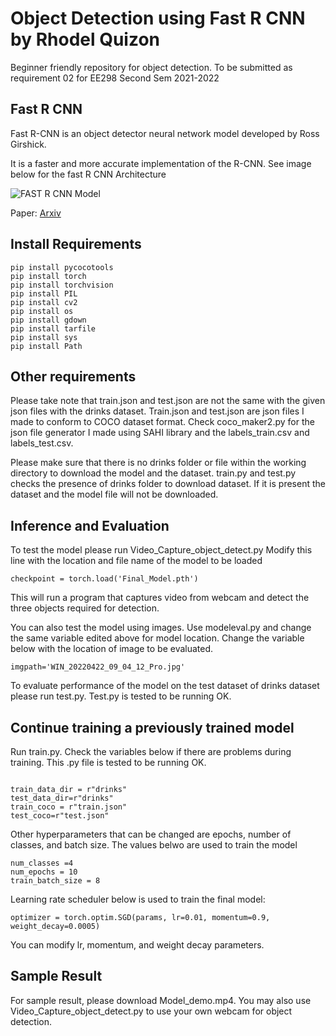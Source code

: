 # Object Detection using Fast R CNN by Rhodel Quizon

Beginner friendly repository for object detection. 
To be submitted as requirement 02 for EE298 Second Sem 2021-2022



## Fast R CNN

Fast R-CNN is an object detector neural network model developed by Ross Girshick.

It is a faster and more accurate implementation of the R-CNN. See image below for the fast R CNN Architecture



![FAST R CNN Model](https://i.ibb.co/tX22fB9/FASTRCNN.png)

Paper:
[Arxiv](https://arxiv.org/abs/1504.08083)


## Install Requirements


```
pip install pycocotools
pip install torch
pip install torchvision
pip install PIL
pip install cv2
pip install os
pip install gdown
pip install tarfile
pip install sys
pip install Path
```

## Other requirements

Please take note that train.json and test.json are not the same with the given json files with the drinks dataset. Train.json and test.json are json files I made to conform to COCO dataset format. Check coco_maker2.py for the json file generator I made using SAHI library and the labels_train.csv and labels_test.csv.

Please make sure that there is no drinks folder or file within the working directory to download the model and the dataset. train.py and test.py checks the presence of drinks folder to download dataset. If it is present the dataset and the model file will not be downloaded.

## Inference and Evaluation

To test the model please run Video_Capture_object_detect.py 
Modify this line with the location and file name of the model to be loaded

```
checkpoint = torch.load('Final_Model.pth')

```

This will run a program that captures video from webcam and detect the three objects required for detection.

You can also test the model using images. Use modeleval.py and change the same variable edited above for model location.
Change the variable below with the location of image to be evaluated.

```
imgpath='WIN_20220422_09_04_12_Pro.jpg'

```

To evaluate performance of the model on the test dataset of drinks dataset please run test.py. Test.py is tested to be running OK.

## Continue training a previously trained model

Run train.py. Check the variables below if there are problems during training. This .py file is tested to be running OK.

```

train_data_dir = r"drinks"
test_data_dir=r"drinks"
train_coco = r"train.json"
test_coco=r"test.json"

```

Other hyperparameters that can be changed are epochs, number of classes, and batch size. The values belwo are used to train the model

```
num_classes =4
num_epochs = 10
train_batch_size = 8

```

Learning rate scheduler below is used to train the final model:

```
optimizer = torch.optim.SGD(params, lr=0.01, momentum=0.9, weight_decay=0.0005)
```

You can modify lr, momentum, and weight decay parameters.

## Sample Result

For sample result, please download Model_demo.mp4. You may also use Video_Capture_object_detect.py to use your own webcam for object detection. 

